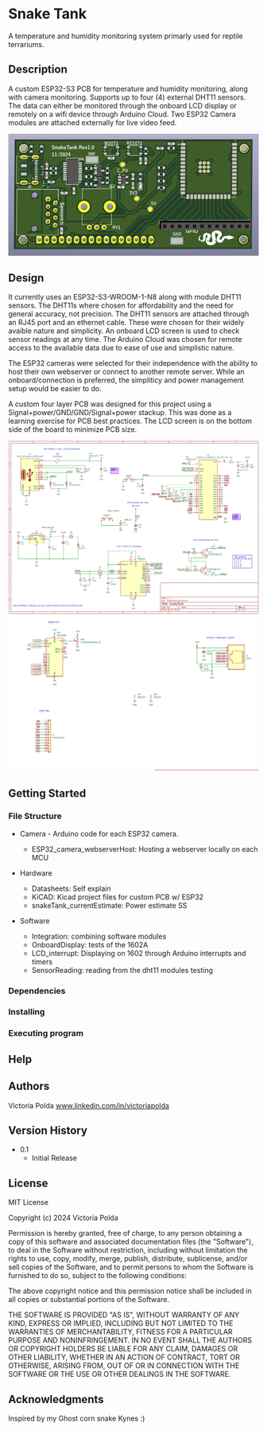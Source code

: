 # Snake Tank

A temperature and humidity monitoring system primarly used for reptile terrariums. 

## Description

A custom ESP32-S3 PCB for temperature and humidity monitoring, along with camera monitoring. Supports up to four (4) external DHT11 sensors. The data can either be monitored through the onboard LCD display or remotely on a wifi device through Arduino Cloud. Two ESP32 Camera modules are attached externally for live video feed.

![SnakeTank PCB in KiCad 3D View](images/pcb.PNG/?raw=true "SnakeTank PCB in KiCAD 3D viewer")

## Design

It currently uses an ESP32-S3-WROOM-1-N8 along with module DHT11 sensors. The DHT11s where chosen for affordability and the need for general accuracy, not precision.
The DHT11 sensors are attached through an RJ45 port and an ethernet cable. These were chosen for their widely avaible nature and simplicity.
An onboard LCD screen is used to check sensor readings at any time. 
The Arduino Cloud was chosen for remote access to the available data due to ease of use and simplistic nature.

The ESP32 cameras were selected for their independence with the ability to host their own webserver or connect to another remote server. While an onboard/connection is preferred, the simpliticy and power management setup would be easier to do.

A custom four layer PCB was designed for this project using a Signal+power/GND/GND/Signal+power stackup. This was done as a learning exercise for PCB best practices. The LCD screen is on the bottom side of the board to minimize PCB size.

![SnakeTank PCB Schematic Main](images/sch_1.PNG/?raw=true "SnakeTank PCB Schematic Main")
![SnakeTank PCB Schematic Peripherals](images/sch_2.PNG/?raw=true "SnakeTank PCB Schematic Periphs")

## Getting Started

### File Structure
- Camera - Arduino code for each ESP32 camera. 
   - ESP32_camera_webserverHost: Hosting a webserver locally on each MCU

- Hardware
   - Datasheets: Self explain
   - KiCAD: Kicad project files for custom PCB w/ ESP32
   - snakeTank_currentEstimate: Power estimate SS
 
- Software
   - Integration: combining software modules
   - OnboardDisplay: tests of the 1602A
   - LCD_interrupt: Displaying on 1602 through Arduino interrupts and timers 
   - SensorReading: reading from the dht11 modules testing
  
### Dependencies


### Installing


### Executing program


## Help

## Authors

Victoria Polda
www.linkedin.com/in/victoriapolda

## Version History

* 0.1
    * Initial Release

## License

MIT License

Copyright (c) 2024 Victoria Polda

Permission is hereby granted, free of charge, to any person obtaining a copy
of this software and associated documentation files (the "Software"), to deal
in the Software without restriction, including without limitation the rights
to use, copy, modify, merge, publish, distribute, sublicense, and/or sell
copies of the Software, and to permit persons to whom the Software is
furnished to do so, subject to the following conditions:

The above copyright notice and this permission notice shall be included in all
copies or substantial portions of the Software.

THE SOFTWARE IS PROVIDED "AS IS", WITHOUT WARRANTY OF ANY KIND, EXPRESS OR
IMPLIED, INCLUDING BUT NOT LIMITED TO THE WARRANTIES OF MERCHANTABILITY,
FITNESS FOR A PARTICULAR PURPOSE AND NONINFRINGEMENT. IN NO EVENT SHALL THE
AUTHORS OR COPYRIGHT HOLDERS BE LIABLE FOR ANY CLAIM, DAMAGES OR OTHER
LIABILITY, WHETHER IN AN ACTION OF CONTRACT, TORT OR OTHERWISE, ARISING FROM,
OUT OF OR IN CONNECTION WITH THE SOFTWARE OR THE USE OR OTHER DEALINGS IN THE
SOFTWARE.

## Acknowledgments

Inspired by my Ghost corn snake Kynes :) 
